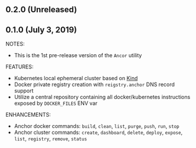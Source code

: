 ## 0.2.0 (Unreleased)
## 0.1.0 (July 3, 2019)

NOTES:
* This is the 1st pre-release version of the `Ancor` utility

FEATURES:
* Kubernetes local ephemeral cluster based on [Kind](https://github.com/kubernetes-sigs/kind)
* Docker private registry creation with `reigstry.anchor` DNS record support
* Utilize a central repository containing all docker/kubernetes instructions exposed by `DOCKER_FILES` ENV var 

ENHANCEMENTS:
* Anchor docker commands: `build`, `clean`, `list`, `purge`, `push`, `run`, `stop`
* Anchor cluster commands: `create`, `dashboard`, `delete`, `deploy`, `expose`, `list`, `registry`, `remove`, `status`
